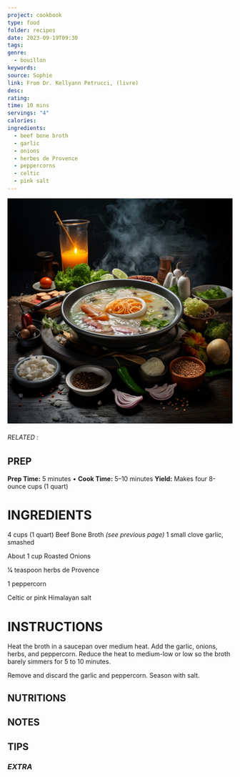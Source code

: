 ```yaml
---
project: cookbook
type: food
folder: recipes
date: 2023-09-19T09:30
tags: 
genre:
  - bouillon
keywords: 
source: Sophie
link: From Dr. Kellyann Petrucci, (livre)
desc: 
rating: 
time: 10 mins
servings: "4"
calories: 
ingredients:
  - beef bone broth
  - garlic
  - onions
  - herbes de Provence
  - peppercorns
  - celtic
  - pink salt
---
```


![IMAGE](_default.png)

###### *RELATED* : 


## PREP

**Prep Time:** 5 minutes • **Cook Time:** 5–10 minutes **Yield:** Makes four 8-ounce cups (1 quart)

# INGREDIENTS

4 cups (1 quart) Beef Bone Broth _(see previous page)_ 1 small clove garlic, smashed

About 1 cup Roasted Onions

1⁄4 teaspoon herbs de Provence

1 peppercorn

Celtic or pink Himalayan salt


# INSTRUCTIONS

Heat the broth in a saucepan over medium heat. Add the garlic, onions, herbs, and peppercorn. Reduce the heat to medium-low or low so the broth barely simmers for 5 to 10 minutes.
  
Remove and discard the garlic and peppercorn. Season with salt.


## NUTRITIONS



## NOTES



## TIPS



### *EXTRA*



